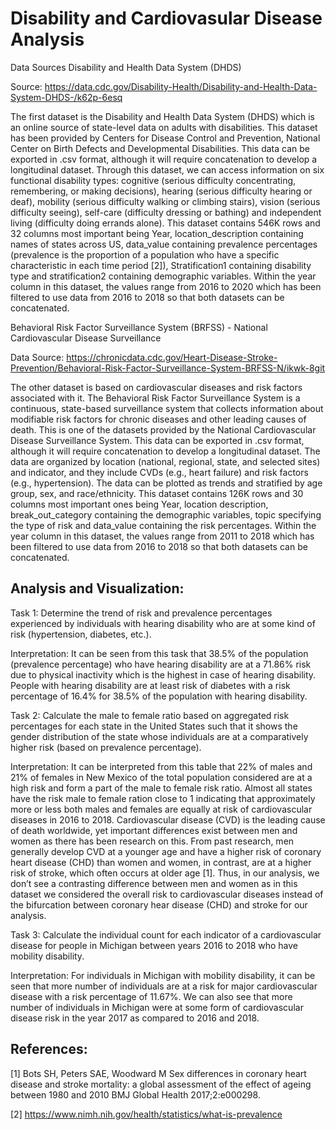 # Disability and Cardiovasular Disease Analysis

Data Sources Disability and Health Data System (DHDS) 

Source: https://data.cdc.gov/Disability-Health/Disability-and-Health-Data-System-DHDS-/k62p-6esq

The first dataset is the Disability and Health Data System (DHDS) which is an online source of state-level data on adults with disabilities. 
This dataset has been provided by Centers for Disease Control and Prevention, National Center on Birth Defects and Developmental Disabilities. 
This data can be exported in .csv format, although it will require concatenation to develop a longitudinal dataset. 
Through this dataset, we can access information on six functional disability types: cognitive (serious difficulty concentrating, remembering, 
or making decisions), hearing (serious difficulty hearing or deaf), mobility (serious difficulty walking or climbing stairs), vision 
(serious difficulty seeing), self-care (difficulty dressing or bathing) and independent living (difficulty doing errands alone). 
This dataset contains 546K rows and 32 columns most important being Year, location_description containing names of states across US, 
data_value containing prevalence percentages (prevalence is the proportion of a population who have a specific 
characteristic in each time period [2]), Stratification1 containing disability type and stratification2 containing demographic variables.
Within the year column in this dataset, the values range from 2016 to 2020 which has been filtered to use data from 2016 to 2018 
so that both datasets can be concatenated.

Behavioral Risk Factor Surveillance System (BRFSS) - National Cardiovascular Disease Surveillance 

Data Source: https://chronicdata.cdc.gov/Heart-Disease-Stroke-Prevention/Behavioral-Risk-Factor-Surveillance-System-BRFSS-N/ikwk-8git

The other dataset is based on cardiovascular diseases and risk factors associated with it. 
The Behavioral Risk Factor Surveillance System is a continuous, state-based surveillance system that collects information about 
modifiable risk factors for chronic diseases and other leading causes of death. This is one of the datasets provided by the National 
Cardiovascular Disease Surveillance System. This data can be exported in .csv format, although it will require concatenation to develop 
a longitudinal dataset. The data are organized by location (national, regional, state, and selected sites) and indicator, and they include 
CVDs (e.g., heart failure) and risk factors (e.g., hypertension). The data can be plotted as trends and stratified by age group, sex, and 
race/ethnicity. This dataset contains 126K rows and 30 columns most important ones being Year, location description, break_out_category 
containing the demographic variables, topic specifying the type of risk and data_value containing the risk percentages. Within the year 
column in this dataset, the values range from 2011 to 2018 which has been filtered to use data from 2016 to 2018 so that both datasets 
can be concatenated.

## Analysis and Visualization: 

Task 1: Determine the trend of risk and prevalence percentages experienced by individuals with hearing disability who are 
at some kind of risk (hypertension, diabetes, etc.).

Interpretation: It can be seen from this task that 38.5% of the population (prevalence percentage) who have hearing disability are at a 71.86% risk due to physical inactivity which is the highest in case of hearing disability. People with hearing disability are at least risk of diabetes with a risk percentage of 16.4% for 38.5% of the population with hearing disability.

Task 2: Calculate the male to female ratio based on aggregated risk percentages for each state in the United States such that it shows the gender distribution of the state whose individuals are at a comparatively higher risk (based on prevalence percentage).

Interpretation: It can be interpreted from this table that 22% of males and 21% of females in New Mexico of the total population considered are at a high risk and form a part of the male to female risk ratio. Almost all states have the risk male to female ration close to 1 indicating that approximately more or less both males and females are equally at risk of cardiovascular diseases in 2016 to 2018. Cardiovascular disease (CVD) is the leading cause of death worldwide, yet important differences exist between men and women as there has been research on this. From past research, men generally develop CVD at a younger age and have a higher risk of coronary heart disease (CHD) than women and women, in contrast, are at a higher risk of stroke, which often occurs at older age [1]. Thus, in our analysis, we don’t see a contrasting difference between men and women as in this dataset we considered the overall risk to cardiovascular diseases instead of the bifurcation between coronary hear disease (CHD) and stroke for our analysis.

Task 3: Calculate the individual count for each indicator of a cardiovascular disease for people in Michigan between years 2016 to 2018 who have mobility disability.

Interpretation: For individuals in Michigan with mobility disability, it can be seen that more number of individuals are at a risk for major cardiovascular disease with a risk percentage of 11.67%. We can also see that more number of individuals in Michigan were at some form of cardiovascular disease risk in the year 2017 as compared to 2016 and 2018.

## References:

[1] Bots SH, Peters SAE, Woodward M Sex differences in coronary heart disease and stroke mortality: a global assessment of the effect of ageing between 1980 and 2010 BMJ Global Health 2017;2:e000298. 

[2] https://www.nimh.nih.gov/health/statistics/what-is-prevalence

